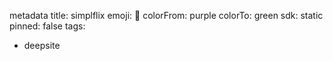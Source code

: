 metadata
title: simplflix
emoji: 🐳
colorFrom: purple
colorTo: green
sdk: static
pinned: false
tags:
  - deepsite
